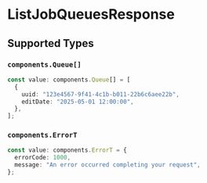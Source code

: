 # ListJobQueuesResponse


## Supported Types

### `components.Queue[]`

```typescript
const value: components.Queue[] = [
  {
    uuid: "123e4567-9f41-4c1b-b011-22b6c6aee22b",
    editDate: "2025-05-01 12:00:00",
  },
];
```

### `components.ErrorT`

```typescript
const value: components.ErrorT = {
  errorCode: 1000,
  message: "An error occurred completing your request",
};
```

